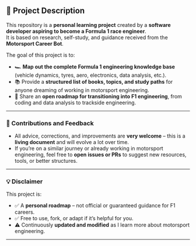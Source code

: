 ## 📜 Project Description

This repository is a **personal learning project** created by a **software developer aspiring to become a Formula 1 race engineer**.  
It is based on research, self-study, and guidance received from the **Motorsport Career Bot**.

The goal of this project is to:
- 🏎️ **Map out the complete Formula 1 engineering knowledge base** (vehicle dynamics, tyres, aero, electronics, data analysis, etc.).
- 📚 Provide a **structured list of books, topics, and study paths** for anyone dreaming of working in motorsport engineering.
- 🚀 Share an **open roadmap for transitioning into F1 engineering**, from coding and data analysis to trackside engineering.

---

### 🤝 Contributions and Feedback

- All advice, corrections, and improvements are **very welcome** – this is a **living document** and will evolve a lot over time.
- If you’re on a similar journey or already working in motorsport engineering, feel free to **open issues or PRs** to suggest new resources, tools, or better structures.

---

### 💡 Disclaimer

This project is:
- ✅ A **personal roadmap** – not official or guaranteed guidance for F1 careers.
- ✅ Free to use, fork, or adapt if it’s helpful for you.
- ⚠️ Continuously **updated and modified** as I learn more about motorsport engineering.

---

